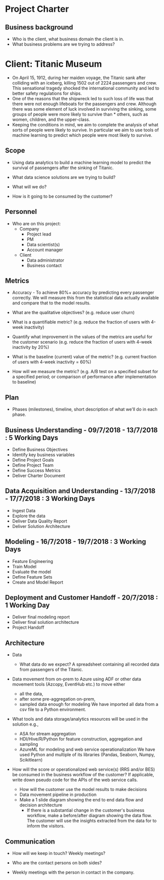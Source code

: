 # Project Charter

## Business background

* Who is the client, what business domain the client is in.
* What business problems are we trying to address?

# Client: Titanic Museum

* On April 15, 1912, during her maiden voyage, the Titanic sank after colliding with an iceberg, killing 1502 out of 2224 passengers and crew. This sensational tragedy shocked the international community and led to better safety regulations for ships.
* One of the reasons that the shipwreck led to such loss of life was that there were not enough lifeboats for the passengers and crew. Although there was some element of luck involved in surviving the sinking, some groups of people were more likely to survive than      * others, such as women, children, and the upper-class.
* Keeping the conditions in mind, we aim to complete the analysis of what sorts of people were likely to survive. In particular we aim   to use tools of machine learning to predict which people were most likely to survive. 

## Scope
* Using data analytics to build a machine learning model to predict the survival of passengers after the sinking of Titanic.

* What data science solutions are we trying to build?
* What will we do?
* How is it going to be consumed by the customer?



## Personnel
* Who are on this project:
	* Company
		* Project lead
		* PM
		* Data scientist(s)
		* Account manager
	* Client
		* Data administrator
		* Business contact
	
## Metrics
* Accuracy - To achieve 80%+ accuracy by predicting every passenger correctly. We will measure this from the statistical data actually available and compare that to the model results. 

* What are the qualitative objectives? (e.g. reduce user churn)
* What is a quantifiable metric?  (e.g. reduce the fraction of users with 4-week inactivity)
* Quantify what improvement in the values of the metrics are useful for the customer scenario (e.g. reduce the  fraction of users with 4-week inactivity by 20%) 
* What is the baseline (current) value of the metric? (e.g. current fraction of users with 4-week inactivity = 60%)
* How will we measure the metric? (e.g. A/B test on a specified subset for a specified period; or comparison of performance after implementation to baseline)



## Plan
* Phases (milestones), timeline, short description of what we'll do in each phase.

## Business Understanding - 09/7/2018 - 13/7/2018 : 5 Working Days 
* Define Business Objectives
* Identify key business variables 
* Define Project Goals 
* Define Project Team 
* Define Success Metrics
* Deliver Charter Document 

## Data Acquisition and Understanding - 13/7/2018 - 17/7/2018 : 3 Working Days 
* Ingest Data 
* Explore the data 
* Deliver Data Quality Report 
* Deliver Solution Architecture 

## Modeling - 16/7/2018 - 19/7/2018 : 3 Working Days 
* Feature Engineering 
* Train Model 
* Evaluate the model
* Define Feature Sets
* Create and Model Report 

## Deployment and Customer Handoff - 20/7/2018 : 1 Working Day
* Deliver final modeling report
* Deliver final solution architecture 
* Project Handoff


## Architecture
* Data
  * What data do we expect? A spreadsheet containing all recorded data from passengers of the Titanic.
* Data movement from on-prem to Azure using ADF or other data movement tools (Azcopy, EventHub etc.) to move either
  * all the data, 
  * after some pre-aggregation on-prem,
  * sampled data enough for modeling 
 We have imported all data from a csv file to a Python environment.

* What tools and data storage/analytics resources will be used in the solution e.g.,
  * ASA for stream aggregation
  * HDI/Hive/R/Python for feature construction, aggregation and sampling
  * AzureML for modeling and web service operationalization
 We have used Python and multiple of its libraries (Pandas, Seaborn, Numpy, Scikitlearn)
 
* How will the score or operationalized web service(s) (RRS and/or BES) be consumed in the business workflow of the customer? If applicable, write down pseudo code for the APIs of the web service calls.
  * How will the customer use the model results to make decisions
  * Data movement pipeline in production
  * Make a 1 slide diagram showing the end to end data flow and decision architecture
    * If there is a substantial change in the customer's business workflow, make a before/after diagram showing the data flow.
   The customer will use the insights extracted from the data for to inform the visitors.

## Communication
* How will we keep in touch? Weekly meetings?
* Who are the contact persons on both sides?

* Weekly meetings with the person in contact in the company.
